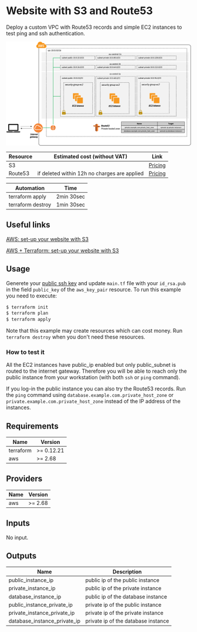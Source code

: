 # Website with S3 and Route53

Deploy a custom VPC with Route53 records and simple EC2 instances to test ping and ssh authentication.

 ![appview](./images/architecture.png)

 | Resource | Estimated cost (without VAT) | Link |
 |------|---------|---------|
 | S3 |  | [Pricing](https://aws.amazon.com/ec2/pricing/on-demand/) |
 | Route53 | if deleted within 12h no charges are applied | [Pricing](https://aws.amazon.com/route53/pricing/) |

 | Automation | Time |
 |------|---------|
 | terraform apply | 2min 30sec |
 | terraform destroy | 1min 30sec |

## Useful links

[AWS: set-up your website with S3](https://docs.aws.amazon.com/Route53/latest/DeveloperGuide/getting-started.html)

[AWS + Terraform: set-up your website with S3](https://medium.com/@dblencowe/hosting-a-static-website-on-s3-using-terraform-0-12-aa5ffe4103e)


## Usage

Generete your [public ssh key](https://www.ssh.com/ssh/keygen/) and update `main.tf` file with your `id_rsa.pub` in the field `public_key` of the `aws_key_pair` resource.
To run this example you need to execute:

```bash
$ terraform init
$ terraform plan
$ terraform apply
```

Note that this example may create resources which can cost money. Run `terraform destroy` when you don't need these resources.

### How to test it

All the EC2 instances have public_ip enabled but only public_subnet is routed to the internet gateway. Therefore you will be able to reach only the public instance from your workstation (with both `ssh` or `ping` command).

If you log-in the public instance you can also try the Route53 records. Run the `ping` command using `database.example.com.private_host_zone` or `private.example.com.private_host_zone` instead of the IP address of the instances.

<!-- BEGINNING OF PRE-COMMIT-TERRAFORM DOCS HOOK -->
## Requirements

| Name | Version |
|------|---------|
| terraform | >= 0.12.21 |
| aws | >= 2.68 |

## Providers

| Name | Version |
|------|---------|
| aws | >= 2.68 |

## Inputs

No input.

## Outputs

| Name | Description |
|------|-------------|
| public_instance_ip | public ip of the public instance |
| private_instance_ip | public ip of the private instance |
| database_instance_ip | public ip of the database instance |
| public_instance_private_ip | private ip of the public instance |
| private_instance_private_ip | private ip of the private instance |
| database_instance_private_ip | private ip of the database instance |

<!-- END OF PRE-COMMIT-TERRAFORM DOCS HOOK -->
